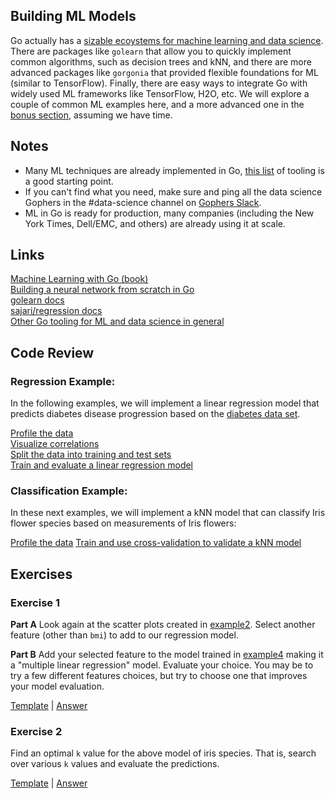 ## Building ML Models

Go actually has a [sizable ecoystems for machine learning and data science](https://github.com/gopherdata/resources/tree/master/tooling). There are packages like `golearn` that allow you to quickly implement common algorithms, such as decision trees and kNN, and there are more advanced packages like `gorgonia` that provided flexible foundations for ML (similar to TensorFlow). Finally, there are easy ways to integrate Go with widely used ML frameworks like TensorFlow, H2O, etc. We will explore a couple of common ML examples here, and a more advanced one in the [bonus section](../bonus), assuming we have time. 

## Notes

- Many ML techniques are already implemented in Go, [this list](https://github.com/gopherdata/resources/tree/master/tooling) of tooling is a good starting point.
- If you can't find what you need, make sure and ping all the data science Gophers in the #data-science channel on [Gophers Slack](https://invite.slack.golangbridge.org/).
- ML in Go is ready for production, many companies (including the New York Times, Dell/EMC, and others) are already using it at scale.

## Links

[Machine Learning with Go (book)](https://www.packtpub.com/big-data-and-business-intelligence/machine-learning-go)  
[Building a neural network from scratch in Go](http://www.datadan.io/building-a-neural-net-from-scratch-in-go/)  
[golearn docs](https://godoc.org/github.com/sjwhitworth/golearn)  
[sajari/regression docs](https://godoc.org/github.com/sajari/regression)  
[Other Go tooling for ML and data science in general](https://github.com/gopherdata/resources/tree/master/tooling)  

## Code Review

### Regression Example:

In the following examples, we will implement a linear regression model that predicts diabetes disease progression based on the [diabetes data set](data/diabetes.csv).

[Profile the data](example1/example1.go)   
[Visualize correlations](example2/example2.go)  
[Split the data into training and test sets](example3/example3.go)  
[Train and evaluate a linear regression model](example4/example4.go)  

### Classification Example:

In these next examples, we will implement a kNN model that can classify Iris flower species based on measurements of Iris flowers:

[Profile the data](example5/example5.go)
[Train and use cross-validation to validate a kNN model](example6/example6.go)

## Exercises

### Exercise 1

**Part A** Look again at the scatter plots created in [example2](example2/example2.go).  Select another feature (other than `bmi`) to add to our regression model.

**Part B** Add your selected feature to the model trained in [example4](example4/example4.go) making it a "multiple linear regression" model.  Evaluate your choice.  You may be to try a few different features choices, but try to choose one that improves your model evaluation.

[Template](exercises/template1b/template1b.go) |
[Answer](exercises/exercise1b/exercise1b.go)

### Exercise 2

Find an optimal `k` value for the above model of iris species. That is, search over various `k` values and evaluate the predictions.

[Template](exercises/template2/template2.go) |
[Answer](exercises/exercise2/exercise2.go)
